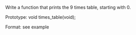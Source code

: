 Write a function that prints the 9 times table, starting with 0.



Prototype: void times_table(void);

Format: see example
